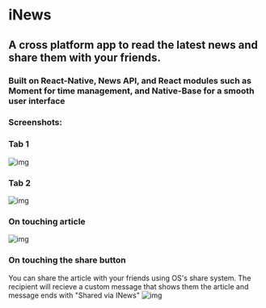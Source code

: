 # iNews

## A cross platform app to read the latest news and share them with your friends.
### Built on React-Native, News API, and React modules such as Moment for time management, and Native-Base for a smooth user interface


### Screenshots:

### Tab 1
![img](Images/1.jpg)

### Tab 2
![img](Images/2.jpg)

### On touching article
![img](Images/3.jpg)

### On touching the share button
You can share the article with your friends using OS's share system. The recipient will recieve a custom message that shows them the article and message ends with "Shared via INews"
![img](Images/4.jpg)
